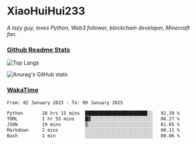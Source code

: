 # XiaoHuiHui233

*A lazy guy, loves Python, Web3 follower, blockchain developer, Minecraft fan.*

### [Github Readme Stats](https://github.com/anuraghazra/github-readme-stats)

![Top Langs](https://github-readme-stats.vercel.app/api/top-langs/?username=XiaoHuiHui233&layout=compact&theme=github_dark)

![Anurag's GitHub stats](https://github-readme-stats.vercel.app/api?username=XiaoHuiHui233&show_icons=true&theme=github_dark)

### [WakaTime](https://wakatime.com)

<!--START_SECTION:waka-->

```txt
From: 02 January 2025 - To: 09 January 2025

Python       28 hrs 15 mins  ███████████████████████░░   92.39 %
TOML         1 hr 55 mins    █▓░░░░░░░░░░░░░░░░░░░░░░░   06.27 %
JSON         19 mins         ▒░░░░░░░░░░░░░░░░░░░░░░░░   01.05 %
Markdown     2 mins          ░░░░░░░░░░░░░░░░░░░░░░░░░   00.11 %
Bash         1 min           ░░░░░░░░░░░░░░░░░░░░░░░░░   00.06 %
```

<!--END_SECTION:waka-->
